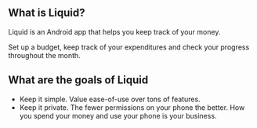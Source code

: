 ## What is Liquid?

Liquid is an Android app that helps you keep track of your money.

Set up a budget, keep track of your expenditures and check your progress throughout the month.


## What are the goals of Liquid

* Keep it simple. Value ease-of-use over tons of features.
* Keep it private. The fewer permissions on your phone the better. How you spend your money and use your phone is your business.


